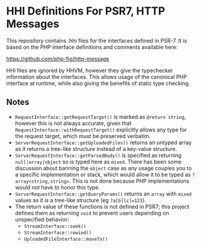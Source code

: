 HHI Definitions For PSR7, HTTP Messages
=======================================

This repository contains .hhi files for the interfaces defined in PSR-7.
It is based on the PHP interface definitions and comments available here:

https://github.com/php-fig/http-message

HHI files are ignored by HHVM, however they give the typechecker information
about the interfaces. This allows usage of the canonical PHP interface at
runtime, while also giving the benefits of static type checking.

Notes
-----

- `RequestInterface::getRequestTarget()` is marked as `@return string`, however
  this is not always accurate, given that
  `RequestInterface::withRequestTarget()` explicitly allows any type for the
  request target, which must be preserved verbatim.
- `ServerRequestInterface::getUploadedFiles()` returns an untyped array as
  it returns a tree-like structure instead of a key-value structure.
- `ServerRequestInterface::getParsedBody()` is specified as returning
  `null|array|object` so is typed here as `mixed`. There has been some
  discussion about banning the `object` case as any usage couples you to a
  specific implementation or stack, which would allow it to be typed as
  `?array<string,string>`. This is not done because PHP implementations would
  not have to honor this type.
- `ServerRequestInterface::getQueryParams()` returns an `array` with `mixed`
  values as it is a tree-like structure (eg `?a[b][c]=123`).
- The return value of these functions is not defined in PSR7; this project defines
  them as returning `void` to prevent users depending on unspecified behavior:
   - `StreamInterface::seek()`
   - `StreamInterface::rewind()`
   - `UploadedFileInterface::moveTo()`
